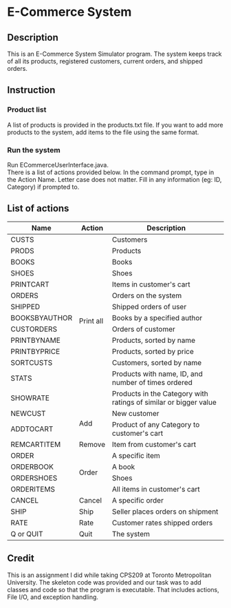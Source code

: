 # E-Commerce System
## Description
This is an E-Commerce System Simulator program. 
The system keeps track of all its products, registered customers, current orders, and shipped orders.

## Instruction
### Product list
A list of products is provided in the products.txt file. If you want to add more products to the system, add items to the file using the same format. 
### Run the system
Run ECommerceUserInterface.java.  
There is a list of actions provided below. In the command prompt, type in the Action Name. Letter case does not matter. Fill in any information (eg: ID, Category) if prompted to. 

## List of actions
<table>
<thead>
  <tr>
    <th>Name</th>
    <th>Action</th>
    <th>Description</th>
  </tr>
</thead>
<tbody>
  <tr>
    <td>CUSTS</td>
    <td rowspan="14">Print all</td>
    <td>Customers</td>
  </tr>
  <tr>
    <td>PRODS</td>
    <td>Products</td>
  </tr>
  <tr>
    <td>BOOKS</td>
    <td>Books</td>
  </tr>
  <tr>
    <td>SHOES</td>
    <td>Shoes</td>
  </tr>
  <tr>
    <td>PRINTCART</td>
    <td>Items in customer's cart</td>
  </tr>
  <tr>
    <td>ORDERS</td>
    <td>Orders on the system</td>
  </tr>
  <tr>
    <td>SHIPPED</td>
    <td>Shipped orders of user</td>
  </tr>
  <tr>
    <td>BOOKSBYAUTHOR</td>
    <td>Books by a specified author</td>
  </tr>
  <tr>
    <td>CUSTORDERS</td>
    <td>Orders of customer</td>
  </tr>
  <tr>
    <td>PRINTBYNAME</td>
    <td>Products, sorted by name</td>
  </tr>
  <tr>
    <td>PRINTBYPRICE</td>
    <td>Products, sorted by price</td>
  </tr>
  <tr>
    <td>SORTCUSTS</td>
    <td>Customers, sorted by name</td>
  </tr>
  <tr>
    <td>STATS</td>
    <td>Products with name, ID, and number of times ordered</td>
  </tr>
  <tr>
    <td>SHOWRATE</td>
    <td>Products in the Category with ratings of similar or bigger value</td>
  </tr>
  <tr>
    <td>NEWCUST</td>
    <td rowspan="2">Add</td>
    <td>New customer</td>
  </tr>
  <tr>
    <td>ADDTOCART</td>
    <td>Product of any Category to customer's cart</td>
  </tr>
  <tr>
    <td>REMCARTITEM</td>
    <td>Remove</td>
    <td>Item from customer's cart</td>
  </tr>
  <tr>
    <td>ORDER</td>
    <td rowspan="4">Order</td>
    <td>A specific item</td>
  </tr>
  <tr>
    <td>ORDERBOOK</td>
    <td>A book</td>
  </tr>
  <tr>
    <td>ORDERSHOES</td>
    <td>Shoes</td>
  </tr>
  <tr>
    <td>ORDERITEMS</td>
    <td>All items in customer's cart</td>
  </tr>
  <tr>
    <td>CANCEL</td>
    <td>Cancel</td>
    <td>A specific order</td>
  </tr>
  <tr>
    <td>SHIP</td>
    <td>Ship</td>
    <td>Seller places orders on shipment</td>
  </tr>
  <tr>
    <td>RATE</td>
    <td>Rate</td>
    <td>Customer rates shipped orders</td>
  </tr>
  <tr>
    <td>Q or QUIT</td>
    <td>Quit</td>
    <td>The system</td>
  </tr>
</tbody>
</table>

## Credit
This is an assignment I did while taking CPS209 at Toronto Metropolitan University. The skeleton code was provided and our task was to add classes and code so that the program is executable. That includes actions, File I/O, and exception handling.
	

	
	
	
	
		

	
